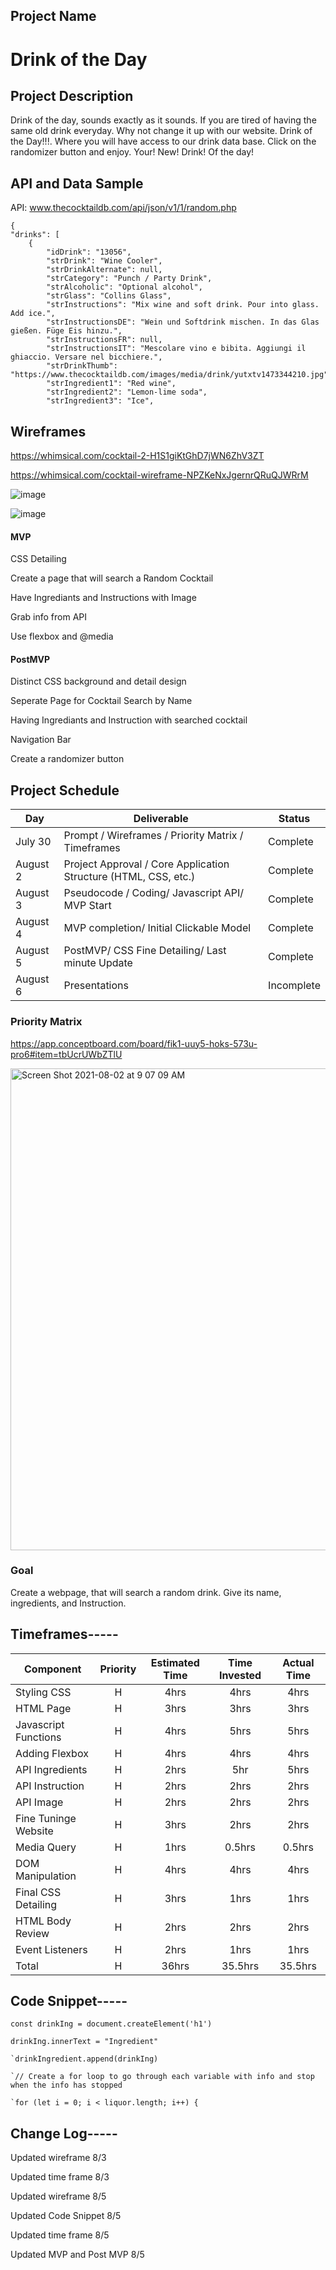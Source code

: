 ## Project Name

# Drink of the Day




## Project Description

Drink of the day, sounds exactly as it sounds. If you are tired of having the same old drink everyday. Why not change it up with our website. Drink of the Day!!!. Where you will have access to our drink data base. Click on the randomizer button and enjoy. Your! New! Drink! Of the day!



## API and Data Sample
API:   www.thecocktaildb.com/api/json/v1/1/random.php


    {
    "drinks": [
        {
            "idDrink": "13056",
            "strDrink": "Wine Cooler",
            "strDrinkAlternate": null,
            "strCategory": "Punch / Party Drink",
            "strAlcoholic": "Optional alcohol",
            "strGlass": "Collins Glass",
            "strInstructions": "Mix wine and soft drink. Pour into glass. Add ice.",
            "strInstructionsDE": "Wein und Softdrink mischen. In das Glas gießen. Füge Eis hinzu.",
            "strInstructionsFR": null,
            "strInstructionsIT": "Mescolare vino e bibita. Aggiungi il ghiaccio. Versare nel bicchiere.",
            "strDrinkThumb": "https://www.thecocktaildb.com/images/media/drink/yutxtv1473344210.jpg",
            "strIngredient1": "Red wine",
            "strIngredient2": "Lemon-lime soda",
            "strIngredient3": "Ice",

## Wireframes

https://whimsical.com/cocktail-2-H1S1giKtGhD7jWN6ZhV3ZT

https://whimsical.com/cocktail-wireframe-NPZKeNxJgernrQRuQJWRrM

![image](https://user-images.githubusercontent.com/87334634/128200923-a0eaf522-e263-456d-843a-b675db235110.png)

![image](https://user-images.githubusercontent.com/87334634/128440198-b93053ef-c536-43da-b404-0b4af6a04dba.png)




#### MVP

CSS Detailing

Create a page that will search a Random Cocktail

Have Ingrediants and Instructions with Image 

Grab info from API

Use flexbox and @media 

#### PostMVP  

Distinct CSS background and detail design

Seperate Page for Cocktail Search by Name

Having Ingrediants and Instruction with searched cocktail

Navigation Bar

Create a randomizer button


## Project Schedule


|  Day | Deliverable | Status
|---|---| ---|
|July 30| Prompt / Wireframes / Priority Matrix / Timeframes | Complete
|August 2| Project Approval / Core Application Structure (HTML, CSS, etc.) | Complete
|August 3| Pseudocode / Coding/ Javascript API/ MVP Start| Complete
|August 4| MVP completion/ Initial Clickable Model  | Complete
|August 5| PostMVP/ CSS Fine Detailing/ Last minute Update | Complete
|August 6| Presentations | Incomplete



### Priority Matrix 

 https://app.conceptboard.com/board/fik1-uuy5-hoks-573u-pro6#item=tbUcrUWbZTlU
 
 
<img width="771" alt="Screen Shot 2021-08-02 at 9 07 09 AM" src="https://user-images.githubusercontent.com/87334634/127891795-3095ec69-2491-4b54-b337-eff350e6fa24.png">



### Goal

Create a webpage, that will search a random drink. Give its name, ingredients, and Instruction. 



## Timeframes-----

| Component | Priority | Estimated Time | Time Invested | Actual Time |
| --- | :---: |  :---: | :---: | :---: |
| Styling CSS | H | 4hrs | 4hrs | 4hrs |
| HTML Page | H | 3hrs | 3hrs | 3hrs |
| Javascript Functions | H | 4hrs| 5hrs | 5hrs |
| Adding Flexbox | H | 4hrs | 4hrs | 4hrs |
| API Ingredients | H | 2hrs | 5hr | 5hrs |
| API Instruction | H | 2hrs | 2hrs | 2hrs |
| API Image | H | 2hrs | 2hrs | 2hrs |
| Fine Tuninge Website | H | 3hrs | 2hrs | 2hrs |
| Media Query | H | 1hrs | 0.5hrs | 0.5hrs |
| DOM Manipulation | H | 4hrs | 4hrs | 4hrs |
| Final CSS Detailing | H | 3hrs | 1hrs | 1hrs |
| HTML Body Review | H | 2hrs | 2hrs | 2hrs |
| Event Listeners | H | 2hrs | 1hrs | 1hrs |
| Total | H | 36hrs| 35.5hrs | 35.5hrs |



## Code Snippet-----

    const drinkIng = document.createElement('h1')
    
    drinkIng.innerText = "Ingredient"
    
    `drinkIngredient.append(drinkIng)
    
    `// Create a for loop to go through each variable with info and stop when the info has stopped
    
    `for (let i = 0; i < liquor.length; i++) {


## Change Log-----
 
 Updated wireframe 8/3
 
 Updated time frame  8/3
 
 Updated wireframe 8/5
 
 Updated Code Snippet 8/5
 
 Updated time frame 8/5

 Updated MVP and Post MVP 8/5

